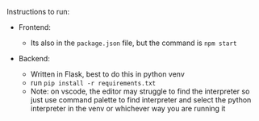 Instructions to run:

* Frontend: 
    * Its also in the `package.json` file, but the command is `npm start`


* Backend:
    * Written in Flask, best to do this in python venv
    * run `pip install -r requirements.txt`
    * Note: on vscode, the editor may struggle to find the interpreter so just use command palette to find interpreter and select the python interpreter in the venv or whichever way you are running it